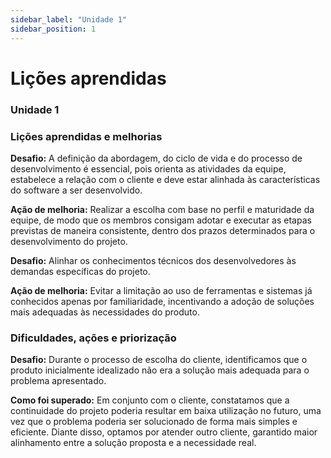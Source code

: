 ```yaml
---
sidebar_label: "Unidade 1"
sidebar_position: 1
---
```


# Lições aprendidas

### Unidade 1

### Lições aprendidas e melhorias

**Desafio:** A definição da abordagem, do ciclo de vida e do processo de desenvolvimento é essencial, pois orienta as atividades da equipe, estabelece a relação com o cliente e deve estar alinhada às características do software a ser desenvolvido.

**Ação de melhoria:** Realizar a escolha com base no perfil e maturidade da equipe, de modo que os membros consigam adotar e executar as etapas previstas de maneira consistente, dentro dos prazos determinados para o desenvolvimento do projeto.

**Desafio:** Alinhar os conhecimentos técnicos dos desenvolvedores às demandas específicas do projeto.

**Ação de melhoria:** Evitar a limitação ao uso de ferramentas e sistemas já conhecidos apenas por familiaridade, incentivando a adoção de soluções mais adequadas às necessidades do produto.


### Dificuldades, ações e priorização

**Desafio:** Durante o processo de escolha do cliente, identificamos que o produto inicialmente idealizado não era a solução mais adequada para o problema apresentado.

**Como foi superado:** Em conjunto com o cliente, constatamos que a continuidade do projeto poderia resultar em baixa utilização no futuro, uma vez que o problema poderia ser solucionado de forma mais simples e eficiente. Diante disso, optamos por atender outro cliente, garantido maior alinhamento entre a solução proposta e a necessidade real.